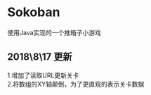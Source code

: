 ﻿# Sokoban
使用Java实现的一个推箱子小游戏      
     
2018\8\17 更新  
---
1.增加了读取URL更新关卡   
2.将数组的XY轴颠倒，为了更直观的表示关卡数据   

